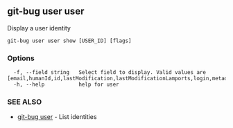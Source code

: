 ## git-bug user user

Display a user identity

```
git-bug user user show [USER_ID] [flags]
```

### Options

```
  -f, --field string   Select field to display. Valid values are [email,humanId,id,lastModification,lastModificationLamports,login,metadata,name]
  -h, --help           help for user
```

### SEE ALSO

* [git-bug user](git-bug_user.md)	 - List identities

